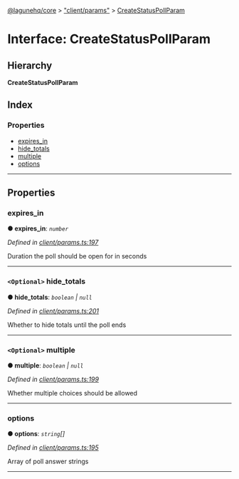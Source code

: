 [@lagunehq/core](../README.md) > ["client/params"](../modules/_client_params_.md) > [CreateStatusPollParam](../interfaces/_client_params_.createstatuspollparam.md)

# Interface: CreateStatusPollParam

## Hierarchy

**CreateStatusPollParam**

## Index

### Properties

* [expires_in](_client_params_.createstatuspollparam.md#expires_in)
* [hide_totals](_client_params_.createstatuspollparam.md#hide_totals)
* [multiple](_client_params_.createstatuspollparam.md#multiple)
* [options](_client_params_.createstatuspollparam.md#options)

---

## Properties

<a id="expires_in"></a>

###  expires_in

**● expires_in**: *`number`*

*Defined in [client/params.ts:197](https://github.com/lagunehq/core/blob/9f0a933/src/client/params.ts#L197)*

Duration the poll should be open for in seconds

___
<a id="hide_totals"></a>

### `<Optional>` hide_totals

**● hide_totals**: *`boolean` \| `null`*

*Defined in [client/params.ts:201](https://github.com/lagunehq/core/blob/9f0a933/src/client/params.ts#L201)*

Whether to hide totals until the poll ends

___
<a id="multiple"></a>

### `<Optional>` multiple

**● multiple**: *`boolean` \| `null`*

*Defined in [client/params.ts:199](https://github.com/lagunehq/core/blob/9f0a933/src/client/params.ts#L199)*

Whether multiple choices should be allowed

___
<a id="options"></a>

###  options

**● options**: *`string`[]*

*Defined in [client/params.ts:195](https://github.com/lagunehq/core/blob/9f0a933/src/client/params.ts#L195)*

Array of poll answer strings

___

